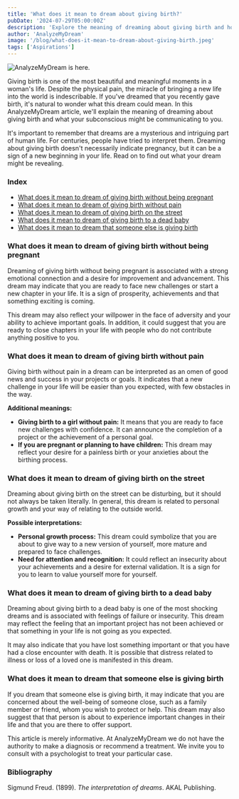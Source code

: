 ```yaml
---
title: 'What does it mean to dream about giving birth?'
pubDate: '2024-07-29T05:00:00Z'
description: 'Explore the meaning of dreaming about giving birth and how this dream can symbolize new beginnings, personal growth, and overcoming challenges.'
author: 'AnalyzeMyDream'
image: '/blog/what-does-it-mean-to-dream-about-giving-birth.jpeg'
tags: ['Aspirations']
---
```


![AnalyzeMyDream is here.](/blog/what-does-it-mean-to-dream-about-giving-birth.jpeg)

Giving birth is one of the most beautiful and meaningful moments in a woman's life. Despite the physical pain, the miracle of bringing a new life into the world is indescribable. If you've dreamed that you recently gave birth, it's natural to wonder what this dream could mean. In this AnalyzeMyDream article, we'll explain the meaning of dreaming about giving birth and what your subconscious might be communicating to you.

It's important to remember that dreams are a mysterious and intriguing part of human life. For centuries, people have tried to interpret them. Dreaming about giving birth doesn't necessarily indicate pregnancy, but it can be a sign of a new beginning in your life. Read on to find out what your dream might be revealing.

### Index

- [What does it mean to dream of giving birth without being pregnant](#what-does-it-mean-to-dream-of-giving-birth-without-being-pregnant)
- [What does it mean to dream of giving birth without pain](#what-does-it-mean-to-dream-of-giving-birth-without-pain)
- [What does it mean to dream of giving birth on the street](#what-does-it-mean-to-dream-of-giving-birth-on-the-street)
- [What does it mean to dream of giving birth to a dead baby](#what-does-it-mean-to-dream-of-giving-birth-to-a-dead-baby)
- [What does it mean to dream that someone else is giving birth](#what-does-it-mean-to-dream-that-someone-else-is-giving-birth)

### What does it mean to dream of giving birth without being pregnant

Dreaming of giving birth without being pregnant is associated with a strong emotional connection and a desire for improvement and advancement. This dream may indicate that you are ready to face new challenges or start a new chapter in your life. It is a sign of prosperity, achievements and that something exciting is coming.

This dream may also reflect your willpower in the face of adversity and your ability to achieve important goals. In addition, it could suggest that you are ready to close chapters in your life with people who do not contribute anything positive to you.

### What does it mean to dream of giving birth without pain

Giving birth without pain in a dream can be interpreted as an omen of good news and success in your projects or goals. It indicates that a new challenge in your life will be easier than you expected, with few obstacles in the way.

**Additional meanings:**

- **Giving birth to a girl without pain:** It means that you are ready to face new challenges with confidence. It can announce the completion of a project or the achievement of a personal goal.
- **If you are pregnant or planning to have children:** This dream may reflect your desire for a painless birth or your anxieties about the birthing process.

### What does it mean to dream of giving birth on the street

Dreaming about giving birth on the street can be disturbing, but it should not always be taken literally. In general, this dream is related to personal growth and your way of relating to the outside world.

**Possible interpretations:**

- **Personal growth process:** This dream could symbolize that you are about to give way to a new version of yourself, more mature and prepared to face challenges.
- **Need for attention and recognition:** It could reflect an insecurity about your achievements and a desire for external validation. It is a sign for you to learn to value yourself more for yourself.

### What does it mean to dream of giving birth to a dead baby

Dreaming about giving birth to a dead baby is one of the most shocking dreams and is associated with feelings of failure or insecurity. This dream may reflect the feeling that an important project has not been achieved or that something in your life is not going as you expected.

It may also indicate that you have lost something important or that you have had a close encounter with death. It is possible that distress related to illness or loss of a loved one is manifested in this dream.

### What does it mean to dream that someone else is giving birth

If you dream that someone else is giving birth, it may indicate that you are concerned about the well-being of someone close, such as a family member or friend, whom you wish to protect or help. This dream may also suggest that that person is about to experience important changes in their life and that you are there to offer support.

This article is merely informative. At AnalyzeMyDream we do not have the authority to make a diagnosis or recommend a treatment. We invite you to consult with a psychologist to treat your particular case.

### Bibliography

Sigmund Freud. (1899). *The interpretation of dreams*. AKAL Publishing.